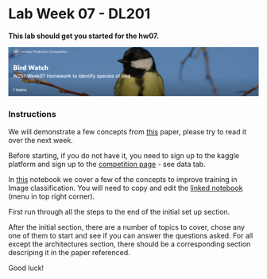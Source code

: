 # Lab Week 07 - DL201

**This lab should get you started for the hw07.**

![](../hw/figs/competition_page.png)  

### Instructions 
  
We will demonstrate a few concepts from [this](https://arxiv.org/abs/1812.01187?utm_source=feedburner&utm_medium=feed&utm_campaign=Feed%3A+arxiv%2FQSXk+%28ExcitingAds%21+cs+updates+on+arXiv.org%29) paper, please try to read it over the next week.  
    
Before starting, if you do not have it, you need to sign up to the kaggle platform and sign up to the [competition page](https://www.kaggle.com/c/midsw251birds/overview) - see data tab.
    
In [this](https://www.kaggle.com/darraghdog/week07-lab-fork-me?scriptVersionId=65340644) notebook we cover a few of the concepts to improve training in Image classification. You will need to copy and edit the [linked notebook](https://www.kaggle.com/darraghdog/week07-lab-fork-me?scriptVersionId=65340644) (menu in top right corner). 
  
First run through all the steps to the end of the initial set up section.  
  
After the initial section, there are a number of topics to cover, chose any one of them to start and see if you can answer the questions asked. For all except the architectures section, there should be a corresponding section descriping it in the paper referenced.   
      
Good luck! 
